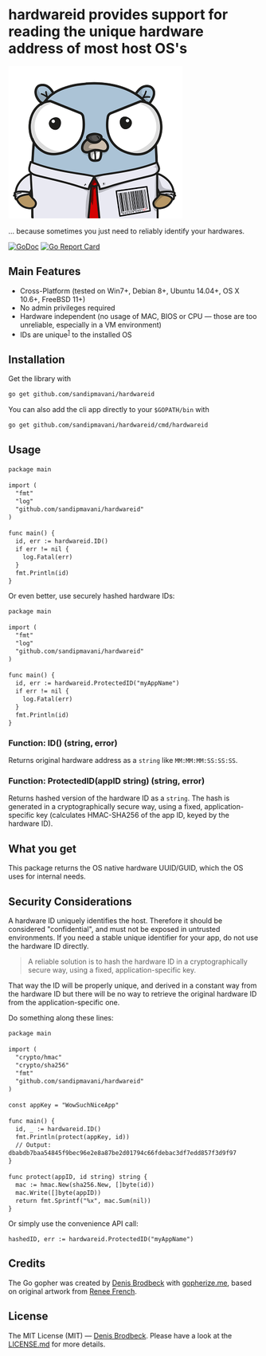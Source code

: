 # hardwareid provides support for reading the unique hardware address of most host OS's 
![Image of Gopher 47](logo.png)

… because sometimes you just need to reliably identify your hardwares.

[![GoDoc](https://godoc.org/github.com/sandipmavani/hardwareid?status.svg)](https://godoc.org/github.com/sandipmavani/hardwareid) [![Go Report Card](https://goreportcard.com/badge/github.com/sandipmavani/hardwareid)](https://goreportcard.com/report/github.com/sandipmavani/hardwareid)

## Main Features

* Cross-Platform (tested on Win7+, Debian 8+, Ubuntu 14.04+, OS X 10.6+, FreeBSD 11+)
* No admin privileges required
* Hardware independent (no usage of MAC, BIOS or CPU — those are too unreliable, especially in a VM environment)
* IDs are unique<sup>[1](#unique-key-reliability)</sup> to the installed OS

## Installation

Get the library with

```bash
go get github.com/sandipmavani/hardwareid
```

You can also add the cli app directly to your `$GOPATH/bin` with

```bash
go get github.com/sandipmavani/hardwareid/cmd/hardwareid
```

## Usage

```golang
package main

import (
  "fmt"
  "log"
  "github.com/sandipmavani/hardwareid"
)

func main() {
  id, err := hardwareid.ID()
  if err != nil {
    log.Fatal(err)
  }
  fmt.Println(id)
}
```

Or even better, use securely hashed hardware IDs:

```golang
package main

import (
  "fmt"
  "log"
  "github.com/sandipmavani/hardwareid"
)

func main() {
  id, err := hardwareid.ProtectedID("myAppName")
  if err != nil {
    log.Fatal(err)
  }
  fmt.Println(id)
}
```

### Function: ID() (string, error)

Returns original hardware address as a `string` like `MM:MM:MM:SS:SS:SS`.

### Function: ProtectedID(appID string) (string, error)

Returns hashed version of the hardware ID as a `string`. The hash is generated in a cryptographically secure way, using a fixed, application-specific key (calculates HMAC-SHA256 of the app ID, keyed by the hardware ID).

## What you get

This package returns the OS native hardware UUID/GUID, which the OS uses for internal needs.

## Security Considerations

A hardware ID uniquely identifies the host. Therefore it should be considered "confidential", and must not be exposed in untrusted environments. If you need a stable unique identifier for your app, do not use the hardware ID directly.

> A reliable solution is to hash the hardware ID in a cryptographically secure way, using a fixed, application-specific key.

That way the ID will be properly unique, and derived in a constant way from the hardware ID but there will be no way to retrieve the original hardware ID from the application-specific one.

Do something along these lines:

```golang
package main

import (
  "crypto/hmac"
  "crypto/sha256"
  "fmt"
  "github.com/sandipmavani/hardwareid"
)

const appKey = "WowSuchNiceApp"

func main() {
  id, _ := hardwareid.ID()
  fmt.Println(protect(appKey, id))
  // Output: dbabdb7baa54845f9bec96e2e8a87be2d01794c66fdebac3df7edd857f3d9f97
}

func protect(appID, id string) string {
  mac := hmac.New(sha256.New, []byte(id))
  mac.Write([]byte(appID))
  return fmt.Sprintf("%x", mac.Sum(nil))
}
```

Or simply use the convenience API call:

```golang
hashedID, err := hardwareid.ProtectedID("myAppName")
```


## Credits

The Go gopher was created by [Denis Brodbeck](https://github.com/sandipmavani) with [gopherize.me](https://gopherize.me/), based on original artwork from [Renee French](http://reneefrench.blogspot.com/).

## License

The MIT License (MIT) — [Denis Brodbeck](https://github.com/sandipmavani). Please have a look at the [LICENSE.md](LICENSE.md) for more details.
